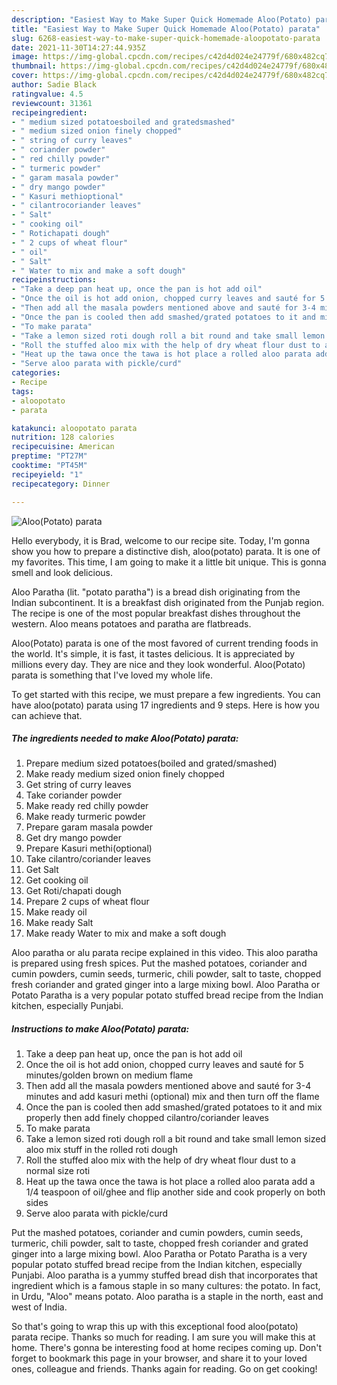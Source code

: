 ```yaml
---
description: "Easiest Way to Make Super Quick Homemade Aloo(Potato) parata"
title: "Easiest Way to Make Super Quick Homemade Aloo(Potato) parata"
slug: 6268-easiest-way-to-make-super-quick-homemade-aloopotato-parata
date: 2021-11-30T14:27:44.935Z
image: https://img-global.cpcdn.com/recipes/c42d4d024e24779f/680x482cq70/aloopotato-parata-recipe-main-photo.jpg
thumbnail: https://img-global.cpcdn.com/recipes/c42d4d024e24779f/680x482cq70/aloopotato-parata-recipe-main-photo.jpg
cover: https://img-global.cpcdn.com/recipes/c42d4d024e24779f/680x482cq70/aloopotato-parata-recipe-main-photo.jpg
author: Sadie Black
ratingvalue: 4.5
reviewcount: 31361
recipeingredient:
- " medium sized potatoesboiled and gratedsmashed"
- " medium sized onion finely chopped"
- " string of curry leaves"
- " coriander powder"
- " red chilly powder"
- " turmeric powder"
- " garam masala powder"
- " dry mango powder"
- " Kasuri methioptional"
- " cilantrocoriander leaves"
- " Salt"
- " cooking oil"
- " Rotichapati dough"
- " 2 cups of wheat flour"
- " oil"
- " Salt"
- " Water to mix and make a soft dough"
recipeinstructions:
- "Take a deep pan heat up, once the pan is hot add oil"
- "Once the oil is hot add onion, chopped curry leaves and sauté for 5 minutes/golden brown on medium flame"
- "Then add all the masala powders mentioned above and sauté for 3-4 minutes and add kasuri methi (optional) mix and then turn off the flame"
- "Once the pan is cooled then add smashed/grated potatoes to it and mix properly then add finely chopped cilantro/coriander leaves"
- "To make parata"
- "Take a lemon sized roti dough roll a bit round and take small lemon sized aloo mix stuff in the rolled roti dough"
- "Roll the stuffed aloo mix with the help of dry wheat flour dust to a normal size roti"
- "Heat up the tawa once the tawa is hot place a rolled aloo parata add a 1/4 teaspoon of oil/ghee and flip another side and cook properly on both sides"
- "Serve aloo parata with pickle/curd"
categories:
- Recipe
tags:
- aloopotato
- parata

katakunci: aloopotato parata 
nutrition: 128 calories
recipecuisine: American
preptime: "PT27M"
cooktime: "PT45M"
recipeyield: "1"
recipecategory: Dinner

---
```



![Aloo(Potato) parata](https://img-global.cpcdn.com/recipes/c42d4d024e24779f/680x482cq70/aloopotato-parata-recipe-main-photo.jpg)

Hello everybody, it is Brad, welcome to our recipe site. Today, I'm gonna show you how to prepare a distinctive dish, aloo(potato) parata. It is one of my favorites. This time, I am going to make it a little bit unique. This is gonna smell and look delicious.

Aloo Paratha (lit. &#34;potato paratha&#34;) is a bread dish originating from the Indian subcontinent. It is a breakfast dish originated from the Punjab region. The recipe is one of the most popular breakfast dishes throughout the western. Aloo means potatoes and paratha are flatbreads.

Aloo(Potato) parata is one of the most favored of current trending foods in the world. It's simple, it is fast, it tastes delicious. It is appreciated by millions every day. They are nice and they look wonderful. Aloo(Potato) parata is something that I've loved my whole life.


To get started with this recipe, we must prepare a few ingredients. You can have aloo(potato) parata using 17 ingredients and 9 steps. Here is how you can achieve that.

<!--inarticleads1-->

##### The ingredients needed to make Aloo(Potato) parata:

1. Prepare  medium sized potatoes(boiled and grated/smashed)
1. Make ready  medium sized onion finely chopped
1. Get  string of curry leaves
1. Take  coriander powder
1. Make ready  red chilly powder
1. Make ready  turmeric powder
1. Prepare  garam masala powder
1. Get  dry mango powder
1. Prepare  Kasuri methi(optional)
1. Take  cilantro/coriander leaves
1. Get  Salt
1. Get  cooking oil
1. Get  Roti/chapati dough
1. Prepare  2 cups of wheat flour
1. Make ready  oil
1. Make ready  Salt
1. Make ready  Water to mix and make a soft dough


Aloo paratha or alu parata recipe explained in this video. This aloo paratha is prepared using fresh spices. Put the mashed potatoes, coriander and cumin powders, cumin seeds, turmeric, chili powder, salt to taste, chopped fresh coriander and grated ginger into a large mixing bowl. Aloo Paratha or Potato Paratha is a very popular potato stuffed bread recipe from the Indian kitchen, especially Punjabi. 

<!--inarticleads2-->

##### Instructions to make Aloo(Potato) parata:

1. Take a deep pan heat up, once the pan is hot add oil
1. Once the oil is hot add onion, chopped curry leaves and sauté for 5 minutes/golden brown on medium flame
1. Then add all the masala powders mentioned above and sauté for 3-4 minutes and add kasuri methi (optional) mix and then turn off the flame
1. Once the pan is cooled then add smashed/grated potatoes to it and mix properly then add finely chopped cilantro/coriander leaves
1. To make parata
1. Take a lemon sized roti dough roll a bit round and take small lemon sized aloo mix stuff in the rolled roti dough
1. Roll the stuffed aloo mix with the help of dry wheat flour dust to a normal size roti
1. Heat up the tawa once the tawa is hot place a rolled aloo parata add a 1/4 teaspoon of oil/ghee and flip another side and cook properly on both sides
1. Serve aloo parata with pickle/curd


Put the mashed potatoes, coriander and cumin powders, cumin seeds, turmeric, chili powder, salt to taste, chopped fresh coriander and grated ginger into a large mixing bowl. Aloo Paratha or Potato Paratha is a very popular potato stuffed bread recipe from the Indian kitchen, especially Punjabi. Aloo paratha is a yummy stuffed bread dish that incorporates that ingredient which is a famous staple in so many cultures: the potato. In fact, in Urdu, &#34;Aloo&#34; means potato. Aloo paratha is a staple in the north, east and west of India. 

So that's going to wrap this up with this exceptional food aloo(potato) parata recipe. Thanks so much for reading. I am sure you will make this at home. There's gonna be interesting food at home recipes coming up. Don't forget to bookmark this page in your browser, and share it to your loved ones, colleague and friends. Thanks again for reading. Go on get cooking!
